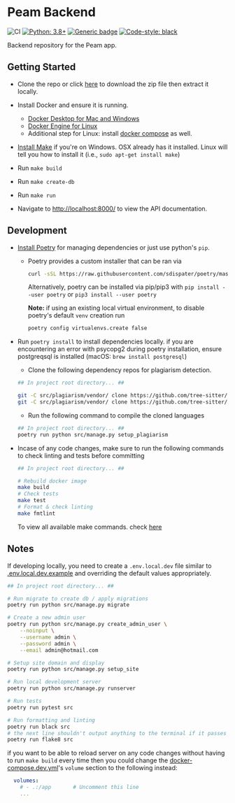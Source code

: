 # Peam Backend

![CI](https://github.com/Kandeel4411/peam-backend/workflows/CI/badge.svg?branch=main)
[![Python: 3.8+](https://img.shields.io/badge/python-3.8+-blue.svg)](https://www.python.org/downloads/)
[![Generic badge](https://img.shields.io/badge/django-3.1.4-blue.svg)](https://shields.io/)
[![Code-style: black](https://img.shields.io/badge/code%20style-black-000000.svg)](https://github.com/ambv/black)

Backend repository for the Peam app.

## Getting Started

- Clone the repo or click [here](https://github.com/Kandeel4411/Vscodescript/archive/master.zip) to download the zip file then extract it locally.

- Install Docker and ensure it is running.
  - [Docker Desktop for Mac and Windows](https://www.docker.com/products/docker-desktop)
  - [Docker Engine for Linux](https://docs.docker.com/install/linux/docker-ce/ubuntu/)
  - Additional step for Linux: install [docker compose](https://docs.docker.com/compose/install/#install-compose) as well.

- [Install Make](http://gnuwin32.sourceforge.net/packages/make.htm) if you're on Windows. OSX already has it installed. Linux will tell you how to install it (i.e., `sudo apt-get install make`)
- Run `make build`
- Run `make create-db`
- Run `make run`
- Navigate to [http://localhost:8000/](http://localhost:8000/) to view the API documentation.

## Development

- [Install Poetry](https://github.com/python-poetry/poetry) for managing dependencies or just use python's `pip`.
  - Poetry provides a custom installer that can be ran via

    ```bash
    curl -sSL https://raw.githubusercontent.com/sdispater/poetry/master/get-poetry.py | python
    ```

    Alternatively, poetry can be installed via pip/pip3 with `pip install --user poetry` or `pip3 install --user poetry`

    **Note:**
    if using an existing local virtual environment, to disable poetry's default `venv` creation run

      ```bash
      poetry config virtualenvs.create false
      ```

- Run `poetry install` to install dependencies locally. if you are encountering an error with psycopg2 during poetry installation, ensure postgreqsql is installed (macOS: `brew install postgresql`)
  - Clone the following dependency repos for plagiarism detection.

  ```bash
  ## In project root directory... ##

  git -C src/plagiarism/vendor/ clone https://github.com/tree-sitter/tree-sitter-javascript
  git -C src/plagiarism/vendor/ clone https://github.com/tree-sitter/tree-sitter-python
  ```

  - Run the following command to compile the cloned languages

  ```bash
  ## In project root directory... ##
  poetry run python src/manage.py setup_plagiarism
  ```

- Incase of any code changes, make sure to run the following commands to check linting and tests before committing

  ```bash
  ## In project root directory... ##

  # Rebuild docker image
  make build
  # Check tests
  make test
  # Format & check linting
  make fmtlint
  ```

  To view all available make commands. check [here](Makefile)

## Notes

If developing locally, you need to create a `.env.local.dev` file similar to [.env.local.dev.example](.env.local.dev.example) and overriding the default values appropriately.

```bash
## In project root directory... ##

# Run migrate to create db / apply migrations
poetry run python src/manage.py migrate

# Create a new admin user
poetry run python src/manage.py create_admin_user \
    --noinput \
    --username admin \
    --password admin \
    --email admin@hotmail.com

# Setup site domain and display
poetry run python src/manage.py setup_site

# Run local development server
poetry run python src/manage.py runserver

# Run tests
poetry run pytest src

# Run formatting and linting
poetry run black src
# the next line shouldn't output anything to the terminal if it passes
poetry run flake8 src

```

if you want to be able to reload server on any code changes without having to run `make build` every time then you could change the [docker-compose.dev.yml](docker-compose.dev.yml)'s `volume` section to the following instead:

```yaml
  volumes:
    # - .:/app       # Uncomment this line
    ...
```
